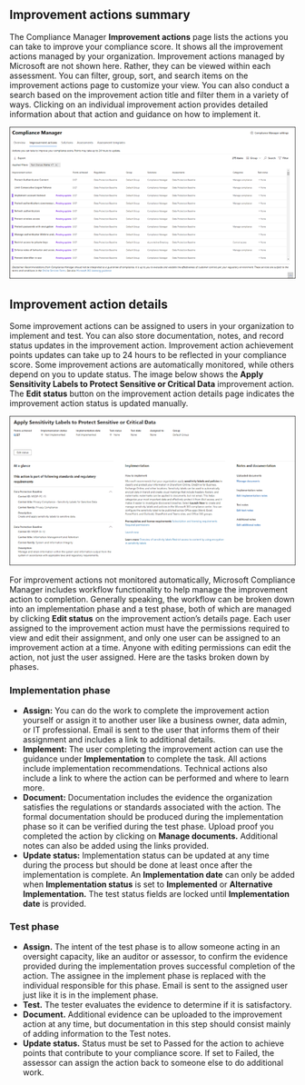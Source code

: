 ## Improvement actions summary
The Compliance Manager **Improvement actions** page lists the actions you can take to improve your compliance score. It shows all the improvement actions managed by your organization. Improvement actions managed by Microsoft are not shown here. Rather, they can be viewed within each assessment. You can filter, group, sort, and search items on the improvement actions page to customize your view. You can also conduct a search based on the improvement action title and filter them in a variety of ways. Clicking on an individual improvement action provides detailed information about that action and guidance on how to implement it. 

  ![Compliance Manager Improvement actions summary](../media/improvement-actions.png)

## Improvement action details
Some improvement actions can be assigned to users in your organization to implement and test. You can also store documentation, notes, and record status updates in the improvement action. Improvement action achievement points updates can take up to 24 hours to be reflected in your compliance score. Some improvement actions are automatically monitored, while others depend on you to update status. The image below shows the **Apply Sensitivity Labels to Protect Sensitive or Critical Data** improvement action. The **Edit status** button on the improvement action details page indicates the improvement action status is updated manually.

  ![Apply Sensitivity Labels to Protect Sensitive or Critical Data view](../media/sensitivity-labels.png)

For improvement actions not monitored automatically, Microsoft Compliance Manager includes workflow functionality to help manage the improvement action to completion. Generally speaking, the workflow can be broken down into an implementation phase and a test phase, both of which are managed by clicking **Edit status** on the improvement action’s details page. Each user assigned to the improvement action must have the permissions required to view and edit their assignment, and only one user can be assigned to an improvement action at a time. Anyone with editing permissions can edit the action, not just the user assigned. Here are the tasks broken down by phases.

### Implementation phase
- **Assign:** You can do the work to complete the improvement action yourself or assign it to another user like a business owner, data admin, or IT professional. Email is sent to the user that informs them of their assignment and includes a link to additional details.
- **Implement:** The user completing the improvement action can use the guidance under **Implementation** to complete the task. All actions include implementation recommendations. Technical actions also include a link to where the action can be performed and where to learn more. 
- **Document:** Documentation includes the evidence the organization satisfies the regulations or standards associated with the action. The formal documentation should be produced during the implementation phase so it can be verified during the test phase. Upload proof you completed the action by clicking on **Manage documents.** Additional notes can also be added using the links provided.
- **Update status:** Implementation status can be updated at any time during the process but should be done at least once after the implementation is complete. An **Implementation date** can only be added when **Implementation status** is set to **Implemented** or **Alternative Implementation.** The test status fields are locked until **Implementation date** is provided.

### Test phase
- **Assign.** The intent of the test phase is to allow someone acting in an oversight capacity, like an auditor or assessor, to confirm the evidence provided during the implementation proves successful completion of the action. The assignee in the implement phase is replaced with the individual responsible for this phase. Email is sent to the assigned user just like it is in the implement phase.
- **Test.** The tester evaluates the evidence to determine if it is satisfactory. 
- **Document.** Additional evidence can be uploaded to the improvement action at any time, but documentation in this step should consist mainly of adding information to the Test notes.
- **Update status.** Status must be set to Passed for the action to achieve points that contribute to your compliance score. If set to Failed, the assessor can assign the action back to someone else to do additional work.

